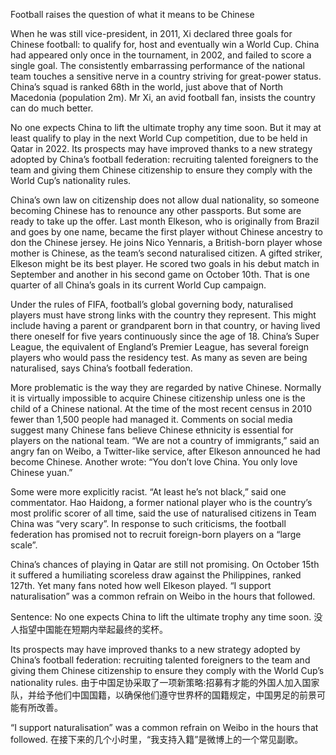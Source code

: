 Football raises the question of what it means to be Chinese

When he was still vice-president, in 2011, Xi declared three goals for Chinese football: to qualify for, host and eventually win a World Cup. China had appeared only once in the tournament, in 2002, and failed to score a single goal. The consistently embarrassing performance of the national team touches a sensitive nerve in a country striving for great-power status. China’s squad is ranked 68th in the world, just above that of North Macedonia (population 2m). Mr Xi, an avid football fan, insists the country can do much better.

No one expects China to lift the ultimate trophy any time soon. But it may at least qualify to play in the next World Cup competition, due to be held in Qatar in 2022. Its prospects may have improved thanks to a new strategy adopted by China’s football federation: recruiting talented foreigners to the team and giving them Chinese citizenship to ensure they comply with the World Cup’s nationality rules.

China’s own law on citizenship does not allow dual nationality, so someone becoming Chinese has to renounce any other passports. But some are ready to take up the offer. Last month Elkeson, who is originally from Brazil and goes by one name, became the first player without Chinese ancestry to don the Chinese jersey. He joins Nico Yennaris, a British-born player whose mother is Chinese, as the team’s second naturalised citizen. A gifted striker, Elkeson might be its best player. He scored two goals in his debut match in September and another in his second game on October 10th. That is one quarter of all China’s goals in its current World Cup campaign.

Under the rules of FIFA, football’s global governing body, naturalised players must have strong links with the country they represent. This might include having a parent or grandparent born in that country, or having lived there oneself for five years continuously since the age of 18. China’s Super League, the equivalent of England’s Premier League, has several foreign players who would pass the residency test. As many as seven are being naturalised, says China’s football federation.

More problematic is the way they are regarded by native Chinese. Normally it is virtually impossible to acquire Chinese citizenship unless one is the child of a Chinese national. At the time of the most recent census in 2010 fewer than 1,500 people had managed it. Comments on social media suggest many Chinese fans believe Chinese ethnicity is essential for players on the national team. “We are not a country of immigrants,” said an angry fan on Weibo, a Twitter-like service, after Elkeson announced he had become Chinese. Another wrote: “You don’t love China. You only love Chinese yuan.”

Some were more explicitly racist. “At least he’s not black,” said one commentator. Hao Haidong, a former national player who is the country’s most prolific scorer of all time, said the use of naturalised citizens in Team China was “very scary”. In response to such criticisms, the football federation has promised not to recruit foreign-born players on a “large scale”.

China’s chances of playing in Qatar are still not promising. On October 15th it suffered a humiliating scoreless draw against the Philippines, ranked 127th. Yet many fans noted how well Elkeson played. “I support naturalisation” was a common refrain on Weibo in the hours that followed.

Sentence:
No one expects China to lift the ultimate trophy any time soon.
没人指望中国能在短期内举起最终的奖杯。

Its prospects may have improved thanks to a new strategy adopted by China’s football federation: recruiting talented foreigners to the team and giving them Chinese citizenship to ensure they comply with the World Cup’s nationality rules.
由于中国足协采取了一项新策略:招募有才能的外国人加入国家队，并给予他们中国国籍，以确保他们遵守世界杯的国籍规定，中国男足的前景可能有所改善。

“I support naturalisation” was a common refrain on Weibo in the hours that followed.
在接下来的几个小时里，“我支持入籍”是微博上的一个常见副歌。